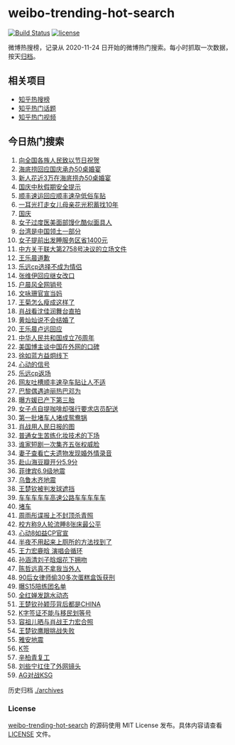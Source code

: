# weibo-trending-hot-search

[![Build Status](https://github.com/justjavac/weibo-trending-hot-search/workflows/ci/badge.svg?branch=master)](https://github.com/justjavac/weibo-trending-hot-search/actions)
[![license](https://img.shields.io/github/license/justjavac/weibo-trending-hot-search)](https://github.com/justjavac/weibo-trending-hot-search/blob/master/LICENSE)

微博热搜榜，记录从 2020-11-24 日开始的微博热门搜索。每小时抓取一次数据，按天[归档](./archives)。

## 相关项目

- [知乎热搜榜](https://github.com/justjavac/zhihu-trending-top-search)
- [知乎热门话题](https://github.com/justjavac/zhihu-trending-hot-questions)
- [知乎热门视频](https://github.com/justjavac/zhihu-trending-hot-video)

## 今日热门搜索

<!-- BEGIN -->
<!-- 最后更新时间 Wed Oct 01 2025 02:27:52 GMT+0800 (China Standard Time) -->

1. [向全国各族人民致以节日祝贺](https://s.weibo.com//weibo?q=%23%E5%90%91%E5%85%A8%E5%9B%BD%E5%90%84%E6%97%8F%E4%BA%BA%E6%B0%91%E8%87%B4%E4%BB%A5%E8%8A%82%E6%97%A5%E7%A5%9D%E8%B4%BA%23&Refer=new_time)
1. [海底捞回应国庆承办50桌婚宴](https://s.weibo.com//weibo?q=%23%E6%B5%B7%E5%BA%95%E6%8D%9E%E5%9B%9E%E5%BA%94%E5%9B%BD%E5%BA%86%E6%89%BF%E5%8A%9E50%E6%A1%8C%E5%A9%9A%E5%AE%B4%23&t=31&band_rank=42&Refer=top)
1. [新人花近3万在海底捞办50桌婚宴](https://s.weibo.com//weibo?q=%23%E6%96%B0%E4%BA%BA%E8%8A%B1%E8%BF%913%E4%B8%87%E5%9C%A8%E6%B5%B7%E5%BA%95%E6%8D%9E%E5%8A%9E50%E6%A1%8C%E5%A9%9A%E5%AE%B4%23&t=31&band_rank=7&Refer=top)
1. [国庆中秋假期安全提示](https://s.weibo.com//weibo?q=%23%E5%9B%BD%E5%BA%86%E4%B8%AD%E7%A7%8B%E5%81%87%E6%9C%9F%E5%AE%89%E5%85%A8%E6%8F%90%E7%A4%BA%23&t=31&band_rank=3&Refer=top)
1. [顺丰速运回应顺丰速孕低俗车贴](https://s.weibo.com//weibo?q=%23%E9%A1%BA%E4%B8%B0%E9%80%9F%E8%BF%90%E5%9B%9E%E5%BA%94%E9%A1%BA%E4%B8%B0%E9%80%9F%E5%AD%95%E4%BD%8E%E4%BF%97%E8%BD%A6%E8%B4%B4%23&t=31&band_rank=23&Refer=top)
1. [一耳光打走女儿母亲花光积蓄找10年](https://s.weibo.com//weibo?q=%23%E4%B8%80%E8%80%B3%E5%85%89%E6%89%93%E8%B5%B0%E5%A5%B3%E5%84%BF%E6%AF%8D%E4%BA%B2%E8%8A%B1%E5%85%89%E7%A7%AF%E8%93%84%E6%89%BE10%E5%B9%B4%23&t=31&band_rank=4&Refer=top)
1. [国庆](https://s.weibo.com//weibo?q=%E5%9B%BD%E5%BA%86&t=31&band_rank=1&Refer=top)
1. [女子过度医美面部馒化酷似面具人](https://s.weibo.com//weibo?q=%23%E5%A5%B3%E5%AD%90%E8%BF%87%E5%BA%A6%E5%8C%BB%E7%BE%8E%E9%9D%A2%E9%83%A8%E9%A6%92%E5%8C%96%E9%85%B7%E4%BC%BC%E9%9D%A2%E5%85%B7%E4%BA%BA%23&t=31&band_rank=19&Refer=top)
1. [台湾是中国领土一部分](https://s.weibo.com//weibo?q=%23%E5%8F%B0%E6%B9%BE%E6%98%AF%E4%B8%AD%E5%9B%BD%E9%A2%86%E5%9C%9F%E4%B8%80%E9%83%A8%E5%88%86%23&t=31&band_rank=8&Refer=top)
1. [女子提前出发睡服务区省1400元](https://s.weibo.com//weibo?q=%23%E5%A5%B3%E5%AD%90%E6%8F%90%E5%89%8D%E5%87%BA%E5%8F%91%E7%9D%A1%E6%9C%8D%E5%8A%A1%E5%8C%BA%E7%9C%811400%E5%85%83%23&t=31&band_rank=10&Refer=top)
1. [中方关于联大第2758号决议的立场文件](https://s.weibo.com//weibo?q=%23%E4%B8%AD%E6%96%B9%E5%85%B3%E4%BA%8E%E8%81%94%E5%A4%A7%E7%AC%AC2758%E5%8F%B7%E5%86%B3%E8%AE%AE%E7%9A%84%E7%AB%8B%E5%9C%BA%E6%96%87%E4%BB%B6%23&t=31&band_rank=21&Refer=top)
1. [王乐晨道歉](https://s.weibo.com//weibo?q=%E7%8E%8B%E4%B9%90%E6%99%A8%E9%81%93%E6%AD%89&t=31&band_rank=16&Refer=top)
1. [乐远cp选择不成为情侣](https://s.weibo.com//weibo?q=%23%E4%B9%90%E8%BF%9Ccp%E9%80%89%E6%8B%A9%E4%B8%8D%E6%88%90%E4%B8%BA%E6%83%85%E4%BE%A3%23&t=31&band_rank=13&Refer=top)
1. [张维伊回应继女改口](https://s.weibo.com//weibo?q=%23%E5%BC%A0%E7%BB%B4%E4%BC%8A%E5%9B%9E%E5%BA%94%E7%BB%A7%E5%A5%B3%E6%94%B9%E5%8F%A3%23&t=31&band_rank=12&Refer=top)
1. [户晨风全网销号](https://s.weibo.com//weibo?q=%23%E6%88%B7%E6%99%A8%E9%A3%8E%E5%85%A8%E7%BD%91%E9%94%80%E5%8F%B7%23&t=31&band_rank=22&Refer=top)
1. [文咏珊官宣当妈](https://s.weibo.com//weibo?q=%23%E6%96%87%E5%92%8F%E7%8F%8A%E5%AE%98%E5%AE%A3%E5%BD%93%E5%A6%88%23&t=31&band_rank=15&Refer=top)
1. [王菊怎么瘦成这样了](https://s.weibo.com//weibo?q=%23%E7%8E%8B%E8%8F%8A%E6%80%8E%E4%B9%88%E7%98%A6%E6%88%90%E8%BF%99%E6%A0%B7%E4%BA%86%23&t=31&band_rank=17&Refer=top)
1. [肖战看沈佳润舞台直拍](https://s.weibo.com//weibo?q=%E8%82%96%E6%88%98%E7%9C%8B%E6%B2%88%E4%BD%B3%E6%B6%A6%E8%88%9E%E5%8F%B0%E7%9B%B4%E6%8B%8D&t=31&band_rank=14&Refer=top)
1. [黄灿灿说不会结婚了](https://s.weibo.com//weibo?q=%E9%BB%84%E7%81%BF%E7%81%BF%E8%AF%B4%E4%B8%8D%E4%BC%9A%E7%BB%93%E5%A9%9A%E4%BA%86&t=31&band_rank=18&Refer=top)
1. [王乐晨卢远回应](https://s.weibo.com//weibo?q=%23%E7%8E%8B%E4%B9%90%E6%99%A8%E5%8D%A2%E8%BF%9C%E5%9B%9E%E5%BA%94%23&t=31&band_rank=20&Refer=top)
1. [中华人民共和国成立76周年](https://s.weibo.com//weibo?q=%23%E4%B8%AD%E5%8D%8E%E4%BA%BA%E6%B0%91%E5%85%B1%E5%92%8C%E5%9B%BD%E6%88%90%E7%AB%8B76%E5%91%A8%E5%B9%B4%23&t=31&band_rank=28&Refer=top)
1. [美国博主谈中国在外网的口碑](https://s.weibo.com//weibo?q=%E7%BE%8E%E5%9B%BD%E5%8D%9A%E4%B8%BB%E8%B0%88%E4%B8%AD%E5%9B%BD%E5%9C%A8%E5%A4%96%E7%BD%91%E7%9A%84%E5%8F%A3%E7%A2%91&t=31&band_rank=36&Refer=top)
1. [徐如蓝方益炯线下](https://s.weibo.com//weibo?q=%23%E5%BE%90%E5%A6%82%E8%93%9D%E6%96%B9%E7%9B%8A%E7%82%AF%E7%BA%BF%E4%B8%8B%23&t=31&band_rank=42&Refer=top)
1. [心动的信号](https://s.weibo.com//weibo?q=%E5%BF%83%E5%8A%A8%E7%9A%84%E4%BF%A1%E5%8F%B7&t=31&band_rank=40&Refer=top)
1. [乐远cp返场](https://s.weibo.com//weibo?q=%23%E4%B9%90%E8%BF%9Ccp%E8%BF%94%E5%9C%BA%23&t=31&band_rank=29&Refer=top)
1. [网友吐槽顺丰速孕车贴让人不适](https://s.weibo.com//weibo?q=%23%E7%BD%91%E5%8F%8B%E5%90%90%E6%A7%BD%E9%A1%BA%E4%B8%B0%E9%80%9F%E5%AD%95%E8%BD%A6%E8%B4%B4%E8%AE%A9%E4%BA%BA%E4%B8%8D%E9%80%82%23&t=31&band_rank=5&Refer=top)
1. [巴黎偶遇迪丽热巴邓为](https://s.weibo.com//weibo?q=%23%E5%B7%B4%E9%BB%8E%E5%81%B6%E9%81%87%E8%BF%AA%E4%B8%BD%E7%83%AD%E5%B7%B4%E9%82%93%E4%B8%BA%23&t=31&band_rank=25&Refer=top)
1. [曝方媛已产下第三胎](https://s.weibo.com//weibo?q=%23%E6%9B%9D%E6%96%B9%E5%AA%9B%E5%B7%B2%E4%BA%A7%E4%B8%8B%E7%AC%AC%E4%B8%89%E8%83%8E%23&t=31&band_rank=26&Refer=top)
1. [女子点自提咖啡却强行要求店员配送](https://s.weibo.com//weibo?q=%23%E5%A5%B3%E5%AD%90%E7%82%B9%E8%87%AA%E6%8F%90%E5%92%96%E5%95%A1%E5%8D%B4%E5%BC%BA%E8%A1%8C%E8%A6%81%E6%B1%82%E5%BA%97%E5%91%98%E9%85%8D%E9%80%81%23&t=31&band_rank=38&Refer=top)
1. [第一批堵车人堵成鸳鸯锅](https://s.weibo.com//weibo?q=%23%E7%AC%AC%E4%B8%80%E6%89%B9%E5%A0%B5%E8%BD%A6%E4%BA%BA%E5%A0%B5%E6%88%90%E9%B8%B3%E9%B8%AF%E9%94%85%23&t=31&band_rank=45&Refer=top)
1. [肖战用人民日报的图](https://s.weibo.com//weibo?q=%23%E8%82%96%E6%88%98%E7%94%A8%E4%BA%BA%E6%B0%91%E6%97%A5%E6%8A%A5%E7%9A%84%E5%9B%BE%23&t=31&band_rank=30&Refer=top)
1. [普通女生苦练化妆技术的下场](https://s.weibo.com//weibo?q=%E6%99%AE%E9%80%9A%E5%A5%B3%E7%94%9F%E8%8B%A6%E7%BB%83%E5%8C%96%E5%A6%86%E6%8A%80%E6%9C%AF%E7%9A%84%E4%B8%8B%E5%9C%BA&t=31&band_rank=37&Refer=top)
1. [谁家短剧一次集齐五张权威脸](https://s.weibo.com//weibo?q=%E8%B0%81%E5%AE%B6%E7%9F%AD%E5%89%A7%E4%B8%80%E6%AC%A1%E9%9B%86%E9%BD%90%E4%BA%94%E5%BC%A0%E6%9D%83%E5%A8%81%E8%84%B8&t=31&band_rank=32&Refer=top)
1. [妻子查看亡夫遗物发现婚外情录音](https://s.weibo.com//weibo?q=%23%E5%A6%BB%E5%AD%90%E6%9F%A5%E7%9C%8B%E4%BA%A1%E5%A4%AB%E9%81%97%E7%89%A9%E5%8F%91%E7%8E%B0%E5%A9%9A%E5%A4%96%E6%83%85%E5%BD%95%E9%9F%B3%23&t=31&band_rank=24&Refer=top)
1. [赴山海豆瓣开分5.9分](https://s.weibo.com//weibo?q=%23%E8%B5%B4%E5%B1%B1%E6%B5%B7%E8%B1%86%E7%93%A3%E5%BC%80%E5%88%865.9%E5%88%86%23&t=31&band_rank=41&Refer=top)
1. [菲律宾6.9级地震](https://s.weibo.com//weibo?q=%23%E8%8F%B2%E5%BE%8B%E5%AE%BE6.9%E7%BA%A7%E5%9C%B0%E9%9C%87%23&t=31&band_rank=9&Refer=top)
1. [乌鲁木齐地震](https://s.weibo.com//weibo?q=%23%E4%B9%8C%E9%B2%81%E6%9C%A8%E9%BD%90%E5%9C%B0%E9%9C%87%23&t=31&band_rank=39&Refer=top)
1. [王楚钦被判发球遮挡](https://s.weibo.com//weibo?q=%23%E7%8E%8B%E6%A5%9A%E9%92%A6%E8%A2%AB%E5%88%A4%E5%8F%91%E7%90%83%E9%81%AE%E6%8C%A1%23&t=31&band_rank=44&Refer=top)
1. [车车车车车高速公路车车车车车](https://s.weibo.com//weibo?q=%23%E8%BD%A6%E8%BD%A6%E8%BD%A6%E8%BD%A6%E8%BD%A6%E9%AB%98%E9%80%9F%E5%85%AC%E8%B7%AF%E8%BD%A6%E8%BD%A6%E8%BD%A6%E8%BD%A6%E8%BD%A6%23&t=31&band_rank=32&Refer=top)
1. [堵车](https://s.weibo.com//weibo?q=%E5%A0%B5%E8%BD%A6&t=31&band_rank=2&Refer=top)
1. [周雨彤谍报上不封顶杀青照](https://s.weibo.com//weibo?q=%23%E5%91%A8%E9%9B%A8%E5%BD%A4%E8%B0%8D%E6%8A%A5%E4%B8%8A%E4%B8%8D%E5%B0%81%E9%A1%B6%E6%9D%80%E9%9D%92%E7%85%A7%23&t=31&band_rank=30&Refer=top)
1. [校方称9人轮流睡8张床最公平](https://s.weibo.com//weibo?q=%23%E6%A0%A1%E6%96%B9%E7%A7%B09%E4%BA%BA%E8%BD%AE%E6%B5%81%E7%9D%A18%E5%BC%A0%E5%BA%8A%E6%9C%80%E5%85%AC%E5%B9%B3%23&t=31&band_rank=31&Refer=top)
1. [心动8如益CP官宣](https://s.weibo.com//weibo?q=%23%E5%BF%83%E5%8A%A88%E5%A6%82%E7%9B%8ACP%E5%AE%98%E5%AE%A3%23&t=31&band_rank=38&Refer=top)
1. [半夜不用起来上厕所的方法找到了](https://s.weibo.com//weibo?q=%E5%8D%8A%E5%A4%9C%E4%B8%8D%E7%94%A8%E8%B5%B7%E6%9D%A5%E4%B8%8A%E5%8E%95%E6%89%80%E7%9A%84%E6%96%B9%E6%B3%95%E6%89%BE%E5%88%B0%E4%BA%86&t=31&band_rank=27&Refer=top)
1. [王力宏鹿晗 演唱会循环](https://s.weibo.com//weibo?q=%E7%8E%8B%E5%8A%9B%E5%AE%8F%E9%B9%BF%E6%99%97%20%E6%BC%94%E5%94%B1%E4%BC%9A%E5%BE%AA%E7%8E%AF&t=31&band_rank=33&Refer=top)
1. [孙涵清刘子晗烟花下拥吻](https://s.weibo.com//weibo?q=%E5%AD%99%E6%B6%B5%E6%B8%85%E5%88%98%E5%AD%90%E6%99%97%E7%83%9F%E8%8A%B1%E4%B8%8B%E6%8B%A5%E5%90%BB&t=31&band_rank=50&Refer=top)
1. [陈哲远真不拿我当外人](https://s.weibo.com//weibo?q=%E9%99%88%E5%93%B2%E8%BF%9C%E7%9C%9F%E4%B8%8D%E6%8B%BF%E6%88%91%E5%BD%93%E5%A4%96%E4%BA%BA&t=31&band_rank=36&Refer=top)
1. [90后女律师偷30多次蛋糕盒饭获刑](https://s.weibo.com//weibo?q=%2390%E5%90%8E%E5%A5%B3%E5%BE%8B%E5%B8%88%E5%81%B730%E5%A4%9A%E6%AC%A1%E8%9B%8B%E7%B3%95%E7%9B%92%E9%A5%AD%E8%8E%B7%E5%88%91%23&t=31&band_rank=47&Refer=top)
1. [曝S15陪练团名单](https://s.weibo.com//weibo?q=%E6%9B%9DS15%E9%99%AA%E7%BB%83%E5%9B%A2%E5%90%8D%E5%8D%95&t=31&band_rank=45&Refer=top)
1. [全红婵发跳水动态](https://s.weibo.com//weibo?q=%23%E5%85%A8%E7%BA%A2%E5%A9%B5%E5%8F%91%E8%B7%B3%E6%B0%B4%E5%8A%A8%E6%80%81%23&t=31&band_rank=35&Refer=top)
1. [王楚钦孙颖莎背后都是CHINA](https://s.weibo.com//weibo?q=%E7%8E%8B%E6%A5%9A%E9%92%A6%E5%AD%99%E9%A2%96%E8%8E%8E%E8%83%8C%E5%90%8E%E9%83%BD%E6%98%AFCHINA&t=31&band_rank=49&Refer=top)
1. [K字签证不能与移民划等号](https://s.weibo.com//weibo?q=%23K%E5%AD%97%E7%AD%BE%E8%AF%81%E4%B8%8D%E8%83%BD%E4%B8%8E%E7%A7%BB%E6%B0%91%E5%88%92%E7%AD%89%E5%8F%B7%23&t=31&band_rank=6&Refer=top)
1. [容祖儿晒与肖战王力宏合照](https://s.weibo.com//weibo?q=%23%E5%AE%B9%E7%A5%96%E5%84%BF%E6%99%92%E4%B8%8E%E8%82%96%E6%88%98%E7%8E%8B%E5%8A%9B%E5%AE%8F%E5%90%88%E7%85%A7%23&t=31&band_rank=28&Refer=top)
1. [王楚钦鹰眼挑战失败](https://s.weibo.com//weibo?q=%23%E7%8E%8B%E6%A5%9A%E9%92%A6%E9%B9%B0%E7%9C%BC%E6%8C%91%E6%88%98%E5%A4%B1%E8%B4%A5%23&t=31&band_rank=47&Refer=top)
1. [雅安地震](https://s.weibo.com//weibo?q=%E9%9B%85%E5%AE%89%E5%9C%B0%E9%9C%87&t=31&band_rank=43&Refer=top)
1. [K签](https://s.weibo.com//weibo?q=K%E7%AD%BE&t=31&band_rank=11&Refer=top)
1. [辛柏青复工](https://s.weibo.com//weibo?q=%23%E8%BE%9B%E6%9F%8F%E9%9D%92%E5%A4%8D%E5%B7%A5%23&t=31&band_rank=34&Refer=top)
1. [刘些宁扛住了外网镜头](https://s.weibo.com//weibo?q=%E5%88%98%E4%BA%9B%E5%AE%81%E6%89%9B%E4%BD%8F%E4%BA%86%E5%A4%96%E7%BD%91%E9%95%9C%E5%A4%B4&t=31&band_rank=46&Refer=top)
1. [AG对战KSG](https://s.weibo.com//weibo?q=AG%E5%AF%B9%E6%88%98KSG&t=31&band_rank=48&Refer=top)

<!-- END -->

历史归档 [./archives](./archives)

### License

[weibo-trending-hot-search](https://github.com/justjavac/weibo-trending-hot-search) 的源码使用 MIT License
发布。具体内容请查看 [LICENSE](./LICENSE) 文件。
